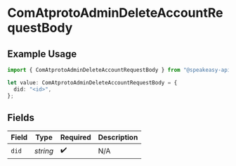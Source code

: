 # ComAtprotoAdminDeleteAccountRequestBody

## Example Usage

```typescript
import { ComAtprotoAdminDeleteAccountRequestBody } from "@speakeasy-api/bluesky/models/operations";

let value: ComAtprotoAdminDeleteAccountRequestBody = {
  did: "<id>",
};
```

## Fields

| Field              | Type               | Required           | Description        |
| ------------------ | ------------------ | ------------------ | ------------------ |
| `did`              | *string*           | :heavy_check_mark: | N/A                |